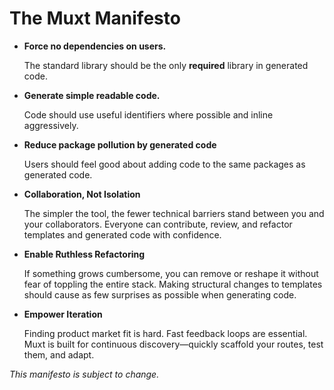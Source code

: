 # The Muxt Manifesto

- **Force no dependencies on users.**

  The standard library should be the only **required** library in generated code.

- **Generate simple readable code.**
  
  Code should use useful identifiers where possible and inline aggressively. 

- **Reduce package pollution by generated code** 

  Users should feel good about adding code to the same packages as generated code. 

- **Collaboration, Not Isolation**

  The simpler the tool, the fewer technical barriers stand between you and your collaborators.
  Everyone can contribute, review, and refactor templates and generated code with confidence.

- **Enable Ruthless Refactoring**

  If something grows cumbersome, you can remove or reshape it without fear of toppling the entire stack.
  Making structural changes to templates should cause as few surprises as possible when generating code.

- **Empower Iteration**

  Finding product market fit is hard.
  Fast feedback loops are essential.
  Muxt is built for continuous discovery—quickly scaffold your routes, test them, and adapt.


*This manifesto is subject to change.*